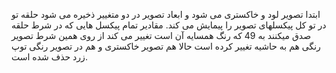 ابتدا تصویر لود و خاکستری می شود و ابعاد تصویر در دو متغییر ذخیره می شود
حلقه تو در تو کل پیکسلهای تصویر را پیمایش می کند.
مقادیر تمام پیکسل هایی که در شرط حلقه صدق میکنند به 49 که رنگ همسایه آن است تغییر می کند
از روی همین شرط تصویر رنگی هم به حاشیه تغییر کرده است
حالا هم تصویر خاکستری و هم در تصویر رنگی توپ زرد حذف شده است.
